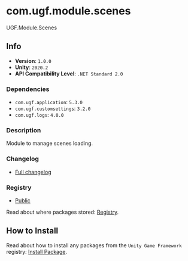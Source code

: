 # com.ugf.module.scenes

UGF.Module.Scenes

## Info

- **Version**: `1.0.0`
- **Unity**: `2020.2`
- **API Compatibility Level**: `.NET Standard 2.0`

### Dependencies

- `com.ugf.application`: `5.3.0`
- `com.ugf.customsettings`: `3.2.0`
- `com.ugf.logs`: `4.0.0`


### Description

Module to manage scenes loading.

### Changelog

- [Full changelog](changelog.md)

### Registry

- [Public](https://bintray.com/unity-game-framework/public)

Read about where packages stored: [Registry](https://github.com/unity-game-framework/organization/blob/master/docs/registry.md).

## How to Install

Read about how to install any packages from the `Unity Game Framework` registry: [Install Package](https://github.com/unity-game-framework/organization/blob/master/docs/install-packages.md).
